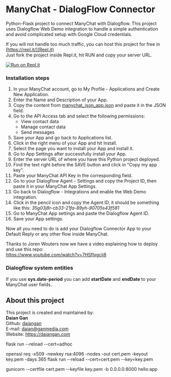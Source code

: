 # ManyChat - DialogFlow Connector
Python-Flask project to connect ManyChat with Dialogflow.
This project uses Dialogflow Web Demo integration to handle a simple 
authentication and avoid complicated setup with Google Cloud credentials.

If you will not handle too much traffic, you can host this project for free in [https://repl.it/](Repl.it)
<br>
Just fork the project inside Repl.it, hit RUN and copy your server URL.

[![Run on Repl.it](https://repl.it/badge/github/daiangan/manychat-dialogflow-connector)](https://repl.it/github/daiangan/manychat-dialogflow-connector)


### Installation steps
1. In your ManyChat account, go to My Profile - Applications and Create New Application.
2. Enter the Name and Description of your App.
3. Copy the content from [manychat_json_app.json](manychat_json_app.json) 
and paste it in the JSON field.
4. Go to the API Access tab and select the following permissions:
    * View contact data
    * Manage contact data
    * Send messages
5. Save your App and go back to Applications list.
6. Click in the right menu of your App and hit Install.
7. Select the page you want to install your App and install it.
8. Go to App Settings after successfully install your App.
9. Enter the server URL of where you have this Python project deployed.
10. Find the text right before the SAVE button and click in "Copy my app key".
11. Paste your ManyChat API Key in the corresponding field.
12. Go to your Dialogflow Agent - Settings and copy the Project ID,
then paste it in your ManyChat App Settings.
13. Go back to Dialogflow - Integrations and enable the Web Demo integration.
14. Click in the pencil icon and copy the Agent ID,
it should be something like this: _35g03j8r-cb33-21fa-89yh-90705s43f581_
15. Go to ManyChat App settings and paste the Dialogflow Agent ID.
16. Save your App settings.

Now all you need to do is add your Dialogflow Connector App to your 
Default Reply or any other flow inside ManyChat.  

Thanks to Joren Wouters now we have a video explaining how to deploy and use this repo:  
https://www.youtube.com/watch?v=7HSfIxgcii8

### Dialogflow system entities  
If you use __sys.date-period__ you can add __startDate__ and __endDate__ to your ManyChat user fields.  




## About this project

This project is created and maintained by:
<br>
__Daian Gan__<br>
Github: [daiangan](https://github.com/daiangan)<br/>
E-mail: daian@ganmedia.com<br/>
Website: https://daiangan.com<br/>



flask run --reload --cert=adhoc


openssl req -x509 -newkey rsa:4096 -nodes -out cert.pem -keyout key.pem -days 365
flask run --reload --cert=cert.pem --key=key.pem 

gunicorn --certfile cert.pem --keyfile key.pem -b 0.0.0.0:8000 hello:app